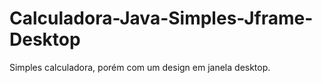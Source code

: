 # Calculadora-Java-Simples-Jframe-Desktop
Simples calculadora, porém com um design em janela desktop.
